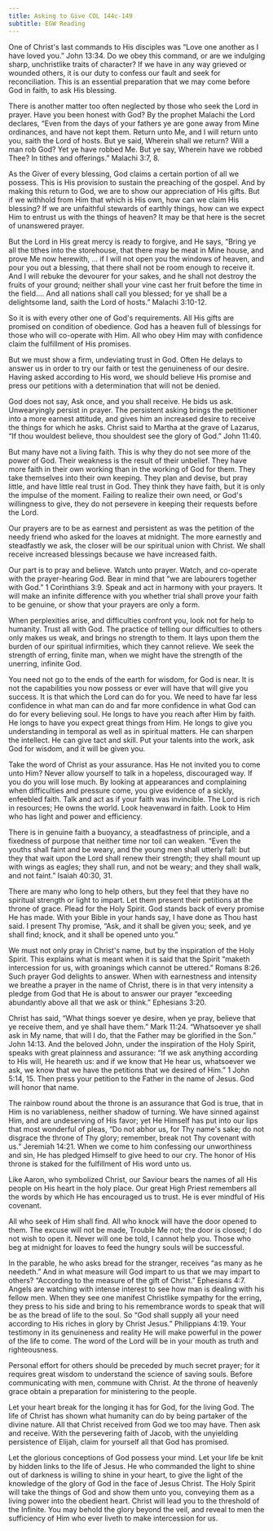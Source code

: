 ```yaml
---
title: Asking to Give COL 144c-149
subtitle: EGW Reading
---
```


One of Christ's last commands to His disciples was “Love one another as I have loved you.” John 13:34. Do we obey this command, or are we indulging sharp, unchristlike traits of character? If we have in any way grieved or wounded others, it is our duty to confess our fault and seek for reconciliation. This is an essential preparation that we may come before God in faith, to ask His blessing.

There is another matter too often neglected by those who seek the Lord in prayer. Have you been honest with God? By the prophet Malachi the Lord declares, “Even from the days of your fathers ye are gone away from Mine ordinances, and have not kept them. Return unto Me, and I will return unto you, saith the Lord of hosts. But ye said, Wherein shall we return? Will a man rob God? Yet ye have robbed Me. But ye say, Wherein have we robbed Thee? In tithes and offerings.” Malachi 3:7, 8.

As the Giver of every blessing, God claims a certain portion of all we possess. This is His provision to sustain the preaching of the gospel. And by making this return to God, we are to show our appreciation of His gifts. But if we withhold from Him that which is His own, how can we claim His blessing? If we are unfaithful stewards of earthly things, how can we expect Him to entrust us with the things of heaven? It may be that here is the secret of unanswered prayer.

But the Lord in His great mercy is ready to forgive, and He says, “Bring ye all the tithes into the storehouse, that there may be meat in Mine house, and prove Me now herewith, ... if I will not open you the windows of heaven, and pour you out a blessing, that there shall not be room enough to receive it. And I will rebuke the devourer for your sakes, and he shall not destroy the fruits of your ground; neither shall your vine cast her fruit before the time in the field.... And all nations shall call you blessed; for ye shall be a delightsome land, saith the Lord of hosts.” Malachi 3:10-12.

So it is with every other one of God's requirements. All His gifts are promised on condition of obedience. God has a heaven full of blessings for those who will co-operate with Him. All who obey Him may with confidence claim the fulfillment of His promises.

But we must show a firm, undeviating trust in God. Often He delays to answer us in order to try our faith or test the genuineness of our desire. Having asked according to His word, we should believe His promise and press our petitions with a determination that will not be denied.

God does not say, Ask once, and you shall receive. He bids us ask. Unwearyingly persist in prayer. The persistent asking brings the petitioner into a more earnest attitude, and gives him an increased desire to receive the things for which he asks. Christ said to Martha at the grave of Lazarus, “If thou wouldest believe, thou shouldest see the glory of God.” John 11:40.

But many have not a living faith. This is why they do not see more of the power of God. Their weakness is the result of their unbelief. They have more faith in their own working than in the working of God for them. They take themselves into their own keeping. They plan and devise, but pray little, and have little real trust in God. They think they have faith, but it is only the impulse of the moment. Failing to realize their own need, or God's willingness to give, they do not persevere in keeping their requests before the Lord.

Our prayers are to be as earnest and persistent as was the petition of the needy friend who asked for the loaves at midnight. The more earnestly and steadfastly we ask, the closer will be our spiritual union with Christ. We shall receive increased blessings because we have increased faith.

Our part is to pray and believe. Watch unto prayer. Watch, and co-operate with the prayer-hearing God. Bear in mind that “we are labourers together with God.” 1 Corinthians 3:9. Speak and act in harmony with your prayers. It will make an infinite difference with you whether trial shall prove your faith to be genuine, or show that your prayers are only a form.

When perplexities arise, and difficulties confront you, look not for help to humanity. Trust all with God. The practice of telling our difficulties to others only makes us weak, and brings no strength to them. It lays upon them the burden of our spiritual infirmities, which they cannot relieve. We seek the strength of erring, finite man, when we might have the strength of the unerring, infinite God.

You need not go to the ends of the earth for wisdom, for God is near. It is not the capabilities you now possess or ever will have that will give you success. It is that which the Lord can do for you. We need to have far less confidence in what man can do and far more confidence in what God can do for every believing soul. He longs to have you reach after Him by faith. He longs to have you expect great things from Him. He longs to give you understanding in temporal as well as in spiritual matters. He can sharpen the intellect. He can give tact and skill. Put your talents into the work, ask God for wisdom, and it will be given you.

Take the word of Christ as your assurance. Has He not invited you to come unto Him? Never allow yourself to talk in a hopeless, discouraged way. If you do you will lose much. By looking at appearances and complaining when difficulties and pressure come, you give evidence of a sickly, enfeebled faith. Talk and act as if your faith was invincible. The Lord is rich in resources; He owns the world. Look heavenward in faith. Look to Him who has light and power and efficiency.

There is in genuine faith a buoyancy, a steadfastness of principle, and a fixedness of purpose that neither time nor toil can weaken. “Even the youths shall faint and be weary, and the young men shall utterly fall: but they that wait upon the Lord shall renew their strength; they shall mount up with wings as eagles; they shall run, and not be weary; and they shall walk, and not faint.” Isaiah 40:30, 31.

There are many who long to help others, but they feel that they have no spiritual strength or light to impart. Let them present their petitions at the throne of grace. Plead for the Holy Spirit. God stands back of every promise He has made. With your Bible in your hands say, I have done as Thou hast said. I present Thy promise, “Ask, and it shall be given you; seek, and ye shall find; knock, and it shall be opened unto you.”

We must not only pray in Christ's name, but by the inspiration of the Holy Spirit. This explains what is meant when it is said that the Spirit “maketh intercession for us, with groanings which cannot be uttered.” Romans 8:26. Such prayer God delights to answer. When with earnestness and intensity we breathe a prayer in the name of Christ, there is in that very intensity a pledge from God that He is about to answer our prayer “exceeding abundantly above all that we ask or think.” Ephesians 3:20.

Christ has said, “What things soever ye desire, when ye pray, believe that ye receive them, and ye shall have them.” Mark 11:24. “Whatsoever ye shall ask in My name, that will I do, that the Father may be glorified in the Son.” John 14:13. And the beloved John, under the inspiration of the Holy Spirit, speaks with great plainness and assurance: “If we ask anything according to His will, He heareth us: and if we know that He hear us, whatsoever we ask, we know that we have the petitions that we desired of Him.” 1 John 5:14, 15. Then press your petition to the Father in the name of Jesus. God will honor that name.

The rainbow round about the throne is an assurance that God is true, that in Him is no variableness, neither shadow of turning. We have sinned against Him, and are undeserving of His favor; yet He Himself has put into our lips that most wonderful of pleas, “Do not abhor us, for Thy name's sake; do not disgrace the throne of Thy glory; remember, break not Thy covenant with us.” Jeremiah 14:21. When we come to him confessing our unworthiness and sin, He has pledged Himself to give heed to our cry. The honor of His throne is staked for the fulfillment of His word unto us.

Like Aaron, who symbolized Christ, our Saviour bears the names of all His people on His heart in the holy place. Our great High Priest remembers all the words by which He has encouraged us to trust. He is ever mindful of His covenant.

All who seek of Him shall find. All who knock will have the door opened to them. The excuse will not be made, Trouble Me not; the door is closed; I do not wish to open it. Never will one be told, I cannot help you. Those who beg at midnight for loaves to feed the hungry souls will be successful.

In the parable, he who asks bread for the stranger, receives “as many as he needeth.” And in what measure will God impart to us that we may impart to others? “According to the measure of the gift of Christ.” Ephesians 4:7. Angels are watching with intense interest to see how man is dealing with his fellow men. When they see one manifest Christlike sympathy for the erring, they press to his side and bring to his remembrance words to speak that will be as the bread of life to the soul. So “God shall supply all your need according to His riches in glory by Christ Jesus.” Philippians 4:19. Your testimony in its genuineness and reality He will make powerful in the power of the life to come. The word of the Lord will be in your mouth as truth and righteousness.

Personal effort for others should be preceded by much secret prayer; for it requires great wisdom to understand the science of saving souls. Before communicating with men, commune with Christ. At the throne of heavenly grace obtain a preparation for ministering to the people.

Let your heart break for the longing it has for God, for the living God. The life of Christ has shown what humanity can do by being partaker of the divine nature. All that Christ received from God we too may have. Then ask and receive. With the persevering faith of Jacob, with the unyielding persistence of Elijah, claim for yourself all that God has promised.

Let the glorious conceptions of God possess your mind. Let your life be knit by hidden links to the life of Jesus. He who commanded the light to shine out of darkness is willing to shine in your heart, to give the light of the knowledge of the glory of God in the face of Jesus Christ. The Holy Spirit will take the things of God and show them unto you, conveying them as a living power into the obedient heart. Christ will lead you to the threshold of the Infinite. You may behold the glory beyond the veil, and reveal to men the sufficiency of Him who ever liveth to make intercession for us.
